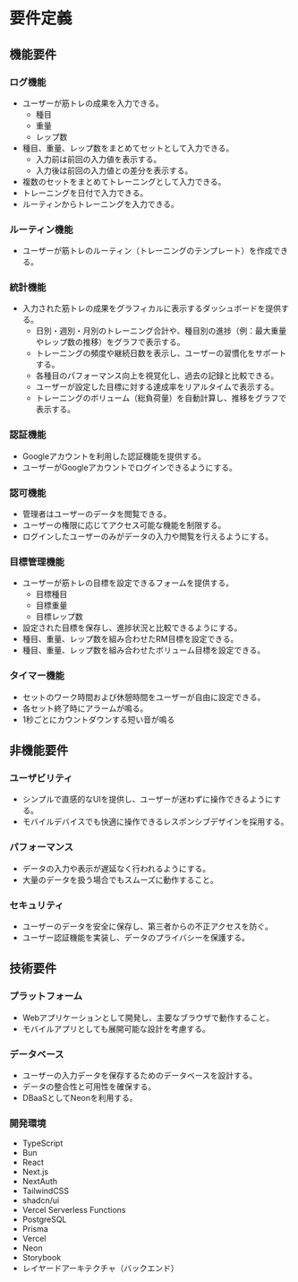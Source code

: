 # 要件定義

## 機能要件

### ログ機能
- ユーザーが筋トレの成果を入力できる。
  - 種目
  - 重量
  - レップ数
- 種目、重量、レップ数をまとめてセットとして入力できる。
  - 入力前は前回の入力値を表示する。
  - 入力後は前回の入力値との差分を表示する。
- 複数のセットをまとめてトレーニングとして入力できる。
- トレーニングを日付で入力できる。
- ルーティンからトレーニングを入力できる。

### ルーティン機能
- ユーザーが筋トレのルーティン（トレーニングのテンプレート）を作成できる。

### 統計機能
- 入力された筋トレの成果をグラフィカルに表示するダッシュボードを提供する。
  - 日別・週別・月別のトレーニング合計や、種目別の進捗（例：最大重量やレップ数の推移）をグラフで表示する。
  - トレーニングの頻度や継続日数を表示し、ユーザーの習慣化をサポートする。
  - 各種目のパフォーマンス向上を視覚化し、過去の記録と比較できる。
  - ユーザーが設定した目標に対する達成率をリアルタイムで表示する。
  - トレーニングのボリューム（総負荷量）を自動計算し、推移をグラフで表示する。

### 認証機能
- Googleアカウントを利用した認証機能を提供する。
- ユーザーがGoogleアカウントでログインできるようにする。

### 認可機能
- 管理者はユーザーのデータを閲覧できる。
- ユーザーの権限に応じてアクセス可能な機能を制限する。
- ログインしたユーザーのみがデータの入力や閲覧を行えるようにする。

### 目標管理機能
- ユーザーが筋トレの目標を設定できるフォームを提供する。
  - 目標種目
  - 目標重量
  - 目標レップ数
- 設定された目標を保存し、進捗状況と比較できるようにする。
- 種目、重量、レップ数を組み合わせたRM目標を設定できる。
- 種目、重量、レップ数を組み合わせたボリューム目標を設定できる。

### タイマー機能
- セットのワーク時間および休憩時間をユーザーが自由に設定できる。
- 各セット終了時にアラームが鳴る。
- 1秒ごとにカウントダウンする短い音が鳴る

## 非機能要件

### ユーザビリティ
- シンプルで直感的なUIを提供し、ユーザーが迷わずに操作できるようにする。
- モバイルデバイスでも快適に操作できるレスポンシブデザインを採用する。

### パフォーマンス
- データの入力や表示が遅延なく行われるようにする。
- 大量のデータを扱う場合でもスムーズに動作すること。

### セキュリティ
- ユーザーのデータを安全に保存し、第三者からの不正アクセスを防ぐ。
- ユーザー認証機能を実装し、データのプライバシーを保護する。

## 技術要件

### プラットフォーム
- Webアプリケーションとして開発し、主要なブラウザで動作すること。
- モバイルアプリとしても展開可能な設計を考慮する。

### データベース
- ユーザーの入力データを保存するためのデータベースを設計する。
- データの整合性と可用性を確保する。
- DBaaSとしてNeonを利用する。

### 開発環境
- TypeScript
- Bun
- React
- Next.js
- NextAuth
- TailwindCSS
- shadcn/ui
- Vercel Serverless Functions
- PostgreSQL
- Prisma
- Vercel
- Neon
- Storybook
- レイヤードアーキテクチャ（バックエンド）



